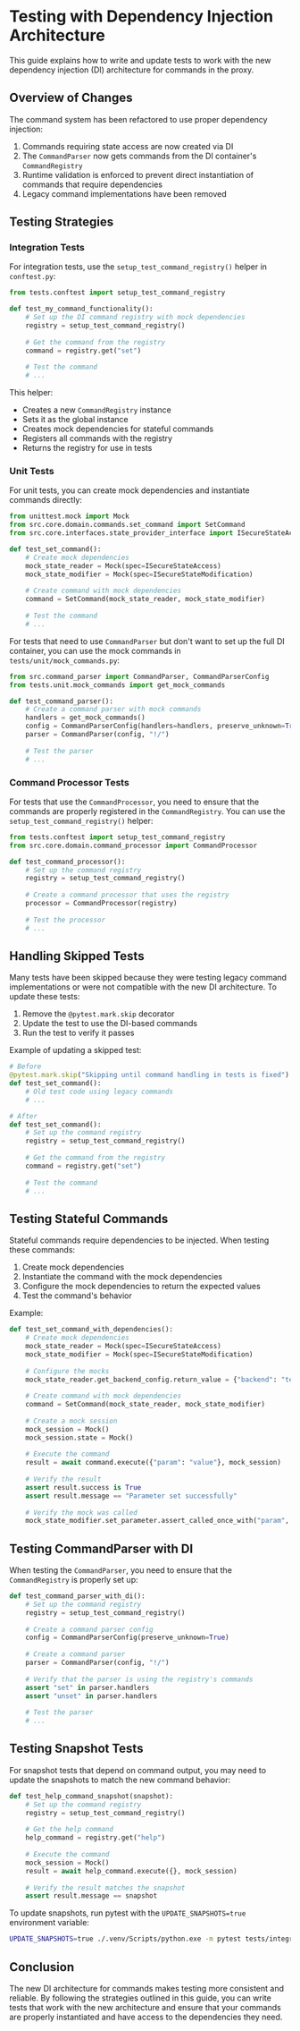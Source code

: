 # Testing with Dependency Injection Architecture

This guide explains how to write and update tests to work with the new dependency injection (DI) architecture for commands in the proxy.

## Overview of Changes

The command system has been refactored to use proper dependency injection:

1. Commands requiring state access are now created via DI
2. The `CommandParser` now gets commands from the DI container's `CommandRegistry`
3. Runtime validation is enforced to prevent direct instantiation of commands that require dependencies
4. Legacy command implementations have been removed

## Testing Strategies

### Integration Tests

For integration tests, use the `setup_test_command_registry()` helper in `conftest.py`:

```python
from tests.conftest import setup_test_command_registry

def test_my_command_functionality():
    # Set up the DI command registry with mock dependencies
    registry = setup_test_command_registry()
    
    # Get the command from the registry
    command = registry.get("set")
    
    # Test the command
    # ...
```

This helper:
- Creates a new `CommandRegistry` instance
- Sets it as the global instance
- Creates mock dependencies for stateful commands
- Registers all commands with the registry
- Returns the registry for use in tests

### Unit Tests

For unit tests, you can create mock dependencies and instantiate commands directly:

```python
from unittest.mock import Mock
from src.core.domain.commands.set_command import SetCommand
from src.core.interfaces.state_provider_interface import ISecureStateAccess, ISecureStateModification

def test_set_command():
    # Create mock dependencies
    mock_state_reader = Mock(spec=ISecureStateAccess)
    mock_state_modifier = Mock(spec=ISecureStateModification)
    
    # Create command with mock dependencies
    command = SetCommand(mock_state_reader, mock_state_modifier)
    
    # Test the command
    # ...
```

For tests that need to use `CommandParser` but don't want to set up the full DI container, you can use the mock commands in `tests/unit/mock_commands.py`:

```python
from src.command_parser import CommandParser, CommandParserConfig
from tests.unit.mock_commands import get_mock_commands

def test_command_parser():
    # Create a command parser with mock commands
    handlers = get_mock_commands()
    config = CommandParserConfig(handlers=handlers, preserve_unknown=True)
    parser = CommandParser(config, "!/")
    
    # Test the parser
    # ...
```

### Command Processor Tests

For tests that use the `CommandProcessor`, you need to ensure that the commands are properly registered in the `CommandRegistry`. You can use the `setup_test_command_registry()` helper:

```python
from tests.conftest import setup_test_command_registry
from src.core.domain.command_processor import CommandProcessor

def test_command_processor():
    # Set up the command registry
    registry = setup_test_command_registry()
    
    # Create a command processor that uses the registry
    processor = CommandProcessor(registry)
    
    # Test the processor
    # ...
```

## Handling Skipped Tests

Many tests have been skipped because they were testing legacy command implementations or were not compatible with the new DI architecture. To update these tests:

1. Remove the `@pytest.mark.skip` decorator
2. Update the test to use the DI-based commands
3. Run the test to verify it passes

Example of updating a skipped test:

```python
# Before
@pytest.mark.skip("Skipping until command handling in tests is fixed")
def test_set_command():
    # Old test code using legacy commands
    # ...

# After
def test_set_command():
    # Set up the command registry
    registry = setup_test_command_registry()
    
    # Get the command from the registry
    command = registry.get("set")
    
    # Test the command
    # ...
```

## Testing Stateful Commands

Stateful commands require dependencies to be injected. When testing these commands:

1. Create mock dependencies
2. Instantiate the command with the mock dependencies
3. Configure the mock dependencies to return the expected values
4. Test the command's behavior

Example:

```python
def test_set_command_with_dependencies():
    # Create mock dependencies
    mock_state_reader = Mock(spec=ISecureStateAccess)
    mock_state_modifier = Mock(spec=ISecureStateModification)
    
    # Configure the mocks
    mock_state_reader.get_backend_config.return_value = {"backend": "test"}
    
    # Create command with mock dependencies
    command = SetCommand(mock_state_reader, mock_state_modifier)
    
    # Create a mock session
    mock_session = Mock()
    mock_session.state = Mock()
    
    # Execute the command
    result = await command.execute({"param": "value"}, mock_session)
    
    # Verify the result
    assert result.success is True
    assert result.message == "Parameter set successfully"
    
    # Verify the mock was called
    mock_state_modifier.set_parameter.assert_called_once_with("param", "value")
```

## Testing CommandParser with DI

When testing the `CommandParser`, you need to ensure that the `CommandRegistry` is properly set up:

```python
def test_command_parser_with_di():
    # Set up the command registry
    registry = setup_test_command_registry()
    
    # Create a command parser config
    config = CommandParserConfig(preserve_unknown=True)
    
    # Create a command parser
    parser = CommandParser(config, "!/")
    
    # Verify that the parser is using the registry's commands
    assert "set" in parser.handlers
    assert "unset" in parser.handlers
    
    # Test the parser
    # ...
```

## Testing Snapshot Tests

For snapshot tests that depend on command output, you may need to update the snapshots to match the new command behavior:

```python
def test_help_command_snapshot(snapshot):
    # Set up the command registry
    registry = setup_test_command_registry()
    
    # Get the help command
    help_command = registry.get("help")
    
    # Execute the command
    mock_session = Mock()
    result = await help_command.execute({}, mock_session)
    
    # Verify the result matches the snapshot
    assert result.message == snapshot
```

To update snapshots, run pytest with the `UPDATE_SNAPSHOTS=true` environment variable:

```bash
UPDATE_SNAPSHOTS=true ./.venv/Scripts/python.exe -m pytest tests/integration/commands/test_integration_help_command.py
```

## Conclusion

The new DI architecture for commands makes testing more consistent and reliable. By following the strategies outlined in this guide, you can write tests that work with the new architecture and ensure that your commands are properly instantiated and have access to the dependencies they need.